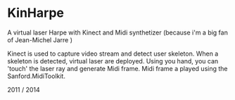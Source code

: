 # KinHarpe
A virtual laser Harpe with Kinect and Midi synthetizer (because i'm a big fan of Jean-Michel Jarre ) 

Kinect is used to capture video stream and detect user skeleton. 
When a skeleton is detected, virtual laser are deployed. Using you hand, you can 'touch' the laser ray and generate Midi frame. 
Midi frame a played using the Sanford.MidiToolkit.



2011 / 2014
